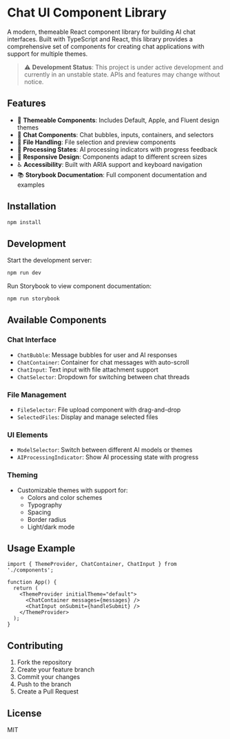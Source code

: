 # Chat UI Component Library
A modern, themeable React component library for building AI chat interfaces. Built with TypeScript and React, this library provides a comprehensive set of components for creating chat applications with support for multiple themes.

> ⚠️ **Development Status**: This project is under active development and currently in an unstable state. APIs and features may change without notice.

## Features

- 🎨 **Themeable Components**: Includes Default, Apple, and Fluent design themes
- 💬 **Chat Components**: Chat bubbles, inputs, containers, and selectors
- 📁 **File Handling**: File selection and preview components
- 🔄 **Processing States**: AI processing indicators with progress feedback
- 📱 **Responsive Design**: Components adapt to different screen sizes
- ♿ **Accessibility**: Built with ARIA support and keyboard navigation
- 📚 **Storybook Documentation**: Full component documentation and examples

## Installation

```bash
npm install
```

## Development

Start the development server:

```bash
npm run dev
```

Run Storybook to view component documentation:

```bash
npm run storybook
```

## Available Components

### Chat Interface
- `ChatBubble`: Message bubbles for user and AI responses
- `ChatContainer`: Container for chat messages with auto-scroll
- `ChatInput`: Text input with file attachment support
- `ChatSelector`: Dropdown for switching between chat threads

### File Management
- `FileSelector`: File upload component with drag-and-drop
- `SelectedFiles`: Display and manage selected files

### UI Elements
- `ModelSelector`: Switch between different AI models or themes
- `AIProcessingIndicator`: Show AI processing state with progress

### Theming
- Customizable themes with support for:
  - Colors and color schemes
  - Typography
  - Spacing
  - Border radius
  - Light/dark mode

## Usage Example

```tsx
import { ThemeProvider, ChatContainer, ChatInput } from './components';

function App() {
  return (
    <ThemeProvider initialTheme="default">
      <ChatContainer messages={messages} />
      <ChatInput onSubmit={handleSubmit} />
    </ThemeProvider>
  );
}
```

## Contributing

1. Fork the repository
2. Create your feature branch
3. Commit your changes
4. Push to the branch
5. Create a Pull Request

## License

MIT
